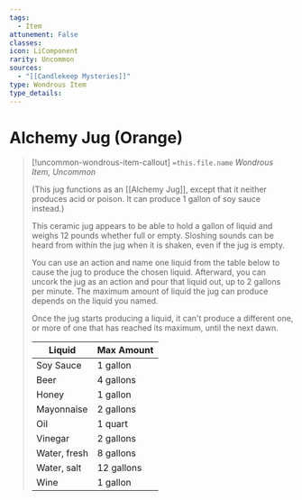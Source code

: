 ```yaml
---
tags:
  - Item
attunement: False
classes: 
icon: LiComponent
rarity: Uncommon
sources:
  - "[[Candlekeep Mysteries]]"
type: Wondrous Item
type_details: 
---
```


# Alchemy Jug (Orange)

>[!uncommon-wondrous-item-callout] `=this.file.name`
>*Wondrous Item, Uncommon*
>
>(This jug functions as an [[Alchemy Jug]], except that it neither produces acid or poison. It can produce 1 gallon of soy sauce instead.)
>
>This ceramic jug appears to be able to hold a gallon of liquid and weighs 12 pounds whether full or empty. Sloshing sounds can be heard from within the jug when it is shaken, even if the jug is empty.
>
>You can use an action and name one liquid from the table below to cause the jug to produce the chosen liquid. Afterward, you can uncork the jug as an action and pour that liquid out, up to 2 gallons per minute. The maximum amount of liquid the jug can produce depends on the liquid you named.
>
>Once the jug starts producing a liquid, it can't produce a different one, or more of one that has reached its maximum, until the next dawn.
>
>| Liquid | Max Amount |
>| --- | --- |
>| Soy Sauce | 1 gallon |
>| Beer | 4 gallons |
>| Honey | 1 gallon |
>| Mayonnaise | 2 gallons |
>| Oil | 1 quart |
>| Vinegar | 2 gallons |
>| Water, fresh | 8 gallons |
>| Water, salt | 12 gallons |
>| Wine | 1 gallon |
